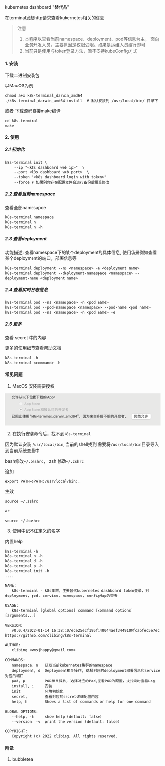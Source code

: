 kubernetes dashboard "替代品"

在terminal发起http请求查看kubernetes相关的信息

> 注意 
>
> 1. 本程序以查看当前namespace、deployment、pod等信息为主， 面向业务开发人员，主要原因是权限受限。如果是运维人员绕行即可
> 2. 当前只是使用与token登录方法，暂不支持kubeConfig方式 

#### 1. 安装

下载二进制安装包

以MacOS为例

```shell script
chmod a+x k8s-terminal_darwin_amd64
./k8s-terminal_darwin_amd64 install  # 默认安装到 /usr/local/bin/ 目录下
```

或者 下载源码直接make编译

```shell script
cd k8s-terminal
make
```

#### 2. 使用

##### 2.1 初始化

```shell script
k8s-terminal init \ 
    --ip "<k8s dashboard web ip>"  \
    --port <k8s dashboard web port>  \
    --token "<k8s dashboard login with token>"
    --force # 如果别你存在配置文件会进行备份后覆盖修改
````

##### 2.2 查看当前namespace

查看全部namesapce

````shell script
k8s-terminal namespace 
k8s-terminal n
k8s-terminal n -h 
````

##### 2.3 查看deployment 

功能描述: 查看namespace下的某个deployment的具体信息, 使用场景例如查看某个deployment的端口，部署信息等

```shell script
k8s-terminal deployment --ns <namespace> -n <deployment name>
k8s-terminal deployment --deployment-namespace <namespace> --deployment-name <deployment name>
```

##### 2.4 查看实时日志信息

````shell script
k8s-terminal pod --ns <namespace> -n <pod name>
k8s-terminal pod --pod-namespace <namespace> --pod-name <pod name>
k8s-terminal pod --ns <namespace> -n <pod name> -e
````

##### 2.5 更多

查看 secret 中的内容

更多的使用细节查看帮助文档

````shell script
k8s-terminal -h
k8s-terminal <command> -h
````

#### 常见问题

1. MacOS 安装需要授权

![](doc/install-p.png)

2. 在执行安装命令后，找不到`k8s-terminal`

因为默认安装 `/usr/local/bin`, 当前的shell找到
需要将`/usr/local/bin`目录导入到当前系统变量中

bash修改`~/.bashrc`， zsh 修改`~/.zshrc`

追加

```shell script
export PATH=$PATH:/usr/local/bin:.
```

生效
```shell script
source ~/.zshrc 

or

source ~/.bashrc
```

3. 使用中记不住定义的名字

内置help

```shell script
k8s-terminal -h
k8s-terminal n -h
k8s-terminal d -h
k8s-terminal p -h
k8s-terminal init -h
....
```

    NAME:
       k8s-terminal - k8s集群，主要替代kubernetes dashboard token登录，对deployment, pod, service, namespace, configMap的查看

    USAGE:
       k8s-terminal [global options] command [command options] [arguments...]

    VERSION:
       v0.0.4/2022-01-14 16:38:10/ece25ecf195f140044aef3449109fcabfec5e7ec https://github.com/clibing/k8s-terminal

    AUTHOR:
       clibing <wmsjhappy@gmail.com>

    COMMANDS:
       namespace, n   获取当前kubernetes集群的namespace
       deployment, d  Deployment相关操作, 选择对应的deployment部署信息和service对应的端口
       pod, p         POD相关操作, 选择对应的Pod,查看POD的配置，支持实时查看Log
       install, i     安装
       init           环境初始化
       secret,        查看对应的secret详细配置内容
       help, h        Shows a list of commands or help for one command

    GLOBAL OPTIONS:
       --help, -h     show help (default: false)
       --version, -v  print the version (default: false)

    COPYRIGHT:
       Copyright (c) 2022 clibing, All rights reserved.


#### 附录

1. bubbletea


